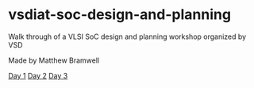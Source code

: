 # vsdiat-soc-design-and-planning
Walk through of a VLSI SoC design and planning workshop organized by VSD

Made by Matthew Bramwell

[Day 1](./day1.md)
[Day 2](./day2.md)
[Day 3](./day3.md)